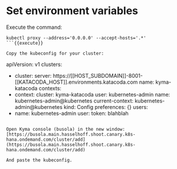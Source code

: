 

# Set environment variables


Execute the command:
```
kubectl proxy --address='0.0.0.0' --accept-hosts='.*'
```{{execute}}

Copy the kubeconfig for your cluster:

```
apiVersion: v1
clusters:
- cluster:
    server: https://[[HOST_SUBDOMAIN]]-8001-[[KATACODA_HOST]].environments.katacoda.com
  name: kyma-katacoda
contexts:
- context:
    cluster: kyma-katacoda
    user: kubernetes-admin
  name: kubernetes-admin@kubernetes
current-context: kubernetes-admin@kubernetes
kind: Config
preferences: {}
users:
- name: kubernetes-admin
  user:
    token: blahblah
```

Open Kyma console (busola) in the new window:
[https://busola.main.hasselhoff.shoot.canary.k8s-hana.ondemand.com/cluster/add](https://busola.main.hasselhoff.shoot.canary.k8s-hana.ondemand.com/cluster/add)

And paste the kubeconfig.
